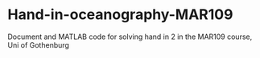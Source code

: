 # Hand-in-oceanography-MAR109
Document and MATLAB code for solving hand in 2 in the MAR109 course, Uni of Gothenburg
